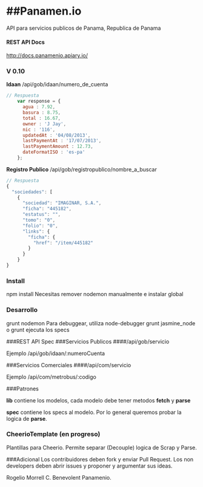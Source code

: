 ##Panamen.io
=========

API para servicios publicos de Panama, Republica de Panama

#### REST API Docs
http://docs.panamenio.apiary.io/

### V 0.10
**Idaan**
/api/gob/idaan/numero_de_cuenta

```javascript
// Respuesta
    var response = {
      agua : 7.92,
      basura : 8.75,
      total : 16.67,
      owner : 'J Jay',
      nic : '116',
      updatedAt : '04/08/2013',
      lastPaymentAt : '17/07/2013',
      lastPaymentAmount : 12.73,
      dateFormatISO : 'es-pa'
    };
```
**Registro Publico**
/api/gob/registropublico/nombre_a_buscar

```javascript
// Respuesta
{
  "sociedades": [
    {
      "sociedad": "IMAGINAR, S.A.",
      "ficha": "445182",
      "estatus": "",
      "tomo": "0",
      "folio": "0",
      "links": {
        "ficha": {
          "href": "/item/445182"
        }
      }
    }
}
```


### Install
npm install
Necesitas remover nodemon manualmente e instalar global

### Desarrollo
grunt nodemon
Para debuggear, utiliza node-debugger
grunt jasmine_node o grunt  ejecuta los specs

###REST API Spec
###Servicios Publicos
####/api/gob/servicio

Ejemplo
/api/gob/idaan/:numeroCuenta

###Servicios Comerciales
####/api/com/servicio

Ejemplo
/api/com/metrobus/:codigo


###Patrones

**lib** contiene los modelos, cada modelo debe tener metodos **fetch** y **parse**

**spec** contiene los specs al modelo. Por lo general queremos probar la logica de **parse**.

### CheerioTemplate (en progreso)
Plantillas para Cheerio. Permite separar (Decouple) logica de Scrap y Parse. 

###Adicional
Los contribuidores deben fork y enviar Pull Request.
Los non developers deben abrir issues y proponer y argumentar sus ideas.

Rogelio Morrell C. Benevolent Panamenio.
